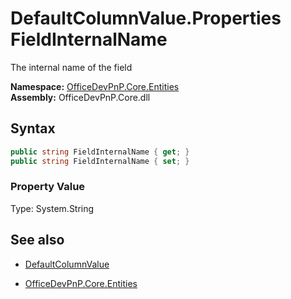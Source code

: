 # DefaultColumnValue.Properties FieldInternalName
The internal name of the field  

**Namespace:** [OfficeDevPnP.Core.Entities](OfficeDevPnP.Core.Entities.md)  
**Assembly:** OfficeDevPnP.Core.dll  
## Syntax
```C#
public string FieldInternalName { get; }
public string FieldInternalName { set; }
```

### Property Value
Type: System.String  

## See also
- [DefaultColumnValue](DefaultColumnValue.md) 

- [OfficeDevPnP.Core.Entities](OfficeDevPnP.Core.Entities.md)
